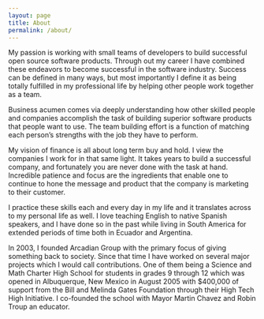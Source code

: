 ```yaml
---
layout: page
title: About
permalink: /about/
---
```


My passion is working with small teams of developers to build successful open source software products.  Through out my career I have combined these endeavors to become successful in the software industry.  Success can be defined in many ways, but most importantly I define it as being totally fulfilled in my professional life by helping other people work together as a team.

Business acumen comes via deeply understanding how other skilled people and companies accomplish the task of building superior software products that people want to use.  The team building effort is a function of matching each person’s strengths with the job they have to perform.

My vision of finance is all about long term buy and hold.  I view the companies I work for in that same light.  It takes years to build a successful company, and fortunately you are never done with the task at hand.  Incredible patience and focus are the ingredients that enable one to continue to hone the message and product that the company is marketing to their customer.

I practice these skills each and every day in my life and it translates across to my personal life as well.  I love teaching English to native Spanish speakers, and I have done so in the past while living in South America for extended periods of time both in Ecuador and Argentina.

In 2003, I founded Arcadian Group with the primary focus of giving something back to society. Since that time I have worked on several major projects which I would call contributions. One of them being a Science and Math Charter High School for students in grades 9 through 12 which was opened in Albuquerque, New Mexico in August 2005 with $400,000 of support from the Bill and Melinda Gates Foundation through their High Tech High Initiative. I co-founded the school with Mayor Martin Chavez and Robin Troup an educator.
